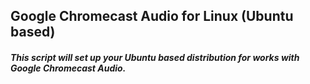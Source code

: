 ## Google Chromecast Audio for Linux (Ubuntu based)
##### This script will set up your Ubuntu based distribution for works with Google Chromecast Audio.
